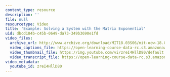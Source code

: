 ```yaml
---
content_type: resource
description: ''
file: null
resourcetype: Video
title: 'Example: Solving a System with the Matrix Exponential'
uid: dbcd184b-c45b-0649-da73-349b3690e1fd
video_files:
  archive_url: http://www.archive.org/download/MIT18.03S06/mit-ocw-18.03-lec29-28apr2003-220k_512kb.mp4
  video_captions_file: https://open-learning-course-data-rc.s3.amazonaws.com/18-03sc-differential-equations-fall-2011/3e01f8cbf30950b09aa89ccb1c9c886c_zreI4HllD80.vtt
  video_thumbnail_file: https://img.youtube.com/vi/zreI4HllD80/default.jpg
  video_transcript_file: https://open-learning-course-data-rc.s3.amazonaws.com/18-03sc-differential-equations-fall-2011/bbcdf36b67263dc01d895bddb7559bdb_zreI4HllD80.pdf
video_metadata:
  youtube_id: zreI4HllD80
---
```

